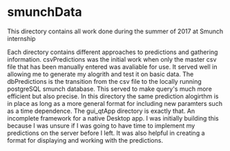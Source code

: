 # smunchData
This directory contains all work done during the summer of 2017 at Smunch internship

Each directory contains different approaches to predictions and gathering information.
csvPredictions was the initial work when only the master csv file that has been manually 
entered was avaliable for use. It served well in allowing me to generate my alogrith 
and test it on basic data. 
The dbPredictions is the transition from the csv file to the
locally running postgreSQL smunch database. This served to make query's much more efficient 
but also precise. In this directory the same prediction alogirthm is in place as long as a 
more general format for including new paramters such as a time dependence.
The gui_qtApp directory is exactly that. An incomplete framework for a native Desktop app.
I was initially building this because I was unsure if I was going to have time to implement
my predictions on the server before I left. It was also helpful in creating a format for 
displaying and working with the predictions. 